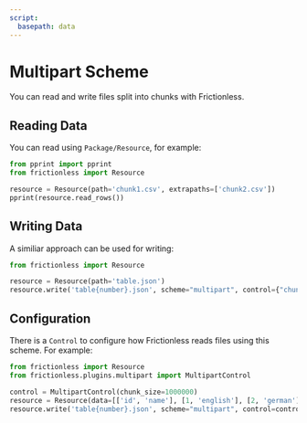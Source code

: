 ```yaml
---
script:
  basepath: data
---
```


# Multipart Scheme

You can read and write files split into chunks with Frictionless.

## Reading Data

You can read using `Package/Resource`, for example:

```python script tabs=Python
from pprint import pprint
from frictionless import Resource

resource = Resource(path='chunk1.csv', extrapaths=['chunk2.csv'])
pprint(resource.read_rows())
```

## Writing Data

A similiar approach can be used for writing:

```python tabs=Python
from frictionless import Resource

resource = Resource(path='table.json')
resource.write('table{number}.json', scheme="multipart", control={"chunkSize": 1000000})
```

## Configuration

There is a `Control` to configure how Frictionless reads files using this scheme. For example:

```python tabs=Python
from frictionless import Resource
from frictionless.plugins.multipart import MultipartControl

control = MultipartControl(chunk_size=1000000)
resource = Resource(data=[['id', 'name'], [1, 'english'], [2, 'german']])
resource.write('table{number}.json', scheme="multipart", control=control)
```


